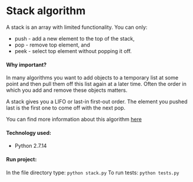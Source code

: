 Stack algorithm
=================

A stack is an array with limited functionality.
You can only:
* push - add a new element to the top of the stack,
* pop - remove top element, and
* peek - select top element without popping it off.

#### Why important?

In many algorithms you want to add objects to a temporary list at some point and then pull them off this list again at a later time. Often the order in which you add and remove these objects matters.

A stack gives you a LIFO or last-in first-out order. The element you pushed last is the first one to come off with the next pop.

You can find more information about this algorithm [here](https://github.com/raywenderlich/swift-algorithm-club/tree/master/Stack)

#### Technology used:

* Python 2.7.14

#### Run project:

In the file directory type: ```python stack.py```
To run tests: ```python tests.py```
